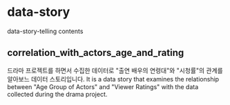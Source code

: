 # data-story
data-story-telling contents

## correlation_with_actors_age_and_rating
드라마 프로젝트를 하면서 수집한 데이터로 "출연 배우의 연령대"와 "시청률"의 관계를 알아보느 데이터 스토리입니다. 
It is a data story that examines the relationship between "Age Group of Actors" and "Viewer Ratings" with the data collected during the drama project.
